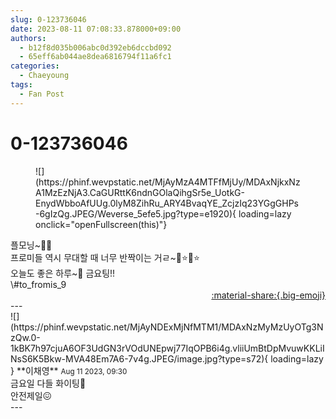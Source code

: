 ```yaml
---
slug: 0-123736046
date: 2023-08-11 07:08:33.878000+09:00
authors:
  - b12f8d035b006abc0d392eb6dccbd092
  - 65eff6ab044ae8dea6816794f11a6fc1
categories:
  - Chaeyoung
tags:
  - Fan Post
---
```


# 0-123736046

<div class="post-container" markdown="1">
<div class="content-container md-sidebar__scrollwrap" markdown="1">


<figure markdown="1">
![](https://phinf.wevpstatic.net/MjAyMzA4MTFfMjUy/MDAxNjkxNzA1MzEzNjA3.CaGURttK6ndnGOlaQihgSr5e_UotkG-EnydWbboAfUUg.0lyM8ZihRu_ARY4BvaqYE_ZcjzIq23YGgGHPs-6gIzQg.JPEG/Weverse_5efe5.jpg?type=e1920){ loading=lazy onclick="openFullscreen(this)"}
</figure>
플모닝~💚🍀<br>프로미들 역시 무대할 때 너무 반짝이는 거ㄹ~🌟⭐️🌟⭐️<br>오늘도 좋은 하루~🤗  금요팅!!<br>\#to_fromis_9 

</div>
</div>

<div style="text-align: right;" markdown="1">
<a href="https://weverse.io/fromis9/fanpost/0-123736046" style="text-align: right;">:material-share:{.big-emoji}</a>
</div>
---

<div class="comments-container md-sidebar__scrollwrap" markdown="1">
<div class="comment" markdown="1">
<div class='id-container' markdown="1">
![](https://phinf.wevpstatic.net/MjAyNDExMjNfMTM1/MDAxNzMyMzUyOTg3NzQw.0-1kBK7h97cjuA6OF3UdGN3rVOdUNEpwj77IqOPB6i4g.vliiUmBtDpMvuwKKLiINsS6K5Bkw-MVA48Em7A6-7v4g.JPEG/image.jpg?type=s72){ loading=lazy }
**<span class="artist">이채영</span>** <small>Aug 11 2023, 09:30</small><br>
</div>
<div class='comment-body' markdown="1">
금요일 다들 화이팅💓<br>안전제일😖
</div>
</div>
</div>
---
